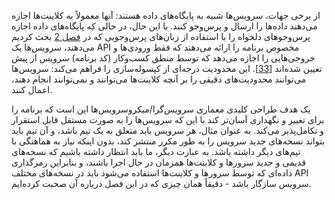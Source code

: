 از برخی جهات، سرویس‌ها شبیه به پایگاه‌های داده هستند: آنها معمولاً به کلاینت‌ها اجازه می‌دهند داده‌ها را ارسال و پرس‌وجو کنند. با این حال، در حالی که پایگاه‌های داده اجازه پرس‌وجوهای دلخواه را با استفاده از زبان‌های پرس‌وجویی که در [فصل 2](ch02.html#ch_datamodels) بحث کردیم می‌دهند، سرویس‌ها یک API مخصوص برنامه را ارائه می‌دهند که فقط ورودی‌ها و خروجی‌هایی را اجازه می‌دهد که توسط منطق کسب‌وکار (کد برنامه) سرویس از پیش تعیین شده‌اند [[33](ch04.html#Helland2005tc_ch4)]. این محدودیت درجه‌ای از کپسوله‌سازی را فراهم می‌کند: سرویس‌ها می‌توانند محدودیت‌های دقیقی را بر آنچه کلاینت‌ها می‌توانند و نمی‌توانند انجام دهند، اعمال کنند.

یک هدف طراحی کلیدی معماری سرویس‌گرا/میکروسرویس‌ها این است که برنامه را برای تغییر و نگهداری آسان‌تر کند با این که سرویس‌ها را به صورت مستقل قابل استقرار و تکامل‌پذیر می‌کند. به عنوان مثال، هر سرویس باید متعلق به یک تیم باشد، و آن تیم باید بتواند نسخه‌های جدید سرویس را به طور مکرر منتشر کند، بدون اینکه نیاز به هماهنگی با تیم‌های دیگر داشته باشد. به عبارت دیگر، ما باید انتظار داشته باشیم که نسخه‌های قدیمی و جدید سرورها و کلاینت‌ها همزمان در حال اجرا باشند، و بنابراین رمزگذاری داده‌ای که توسط سرورها و کلاینت‌ها استفاده می‌شود باید در نسخه‌های مختلف API سرویس سازگار باشد - دقیقاً همان چیزی که در این فصل درباره آن صحبت کرده‌ایم.